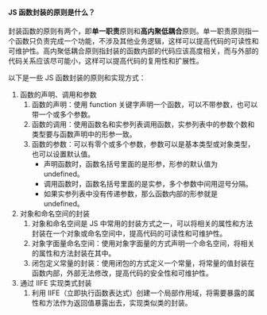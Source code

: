 <!--
 * @Author: Shu Binqi
 * @Date: 2023-03-07 22:06:54
 * @LastEditors: Shu Binqi
 * @LastEditTime: 2023-03-20 19:41:14
 * @Description: 函数知识 function
 * @Version: 1.0.0
 * @FilePath: \interviewQuestions\前端基础\JavaScript\Function.md
-->

#### JS 函数封装的原则是什么？

封装函数的原则有两个，即**单一职责**原则和**高内聚低耦合**原则。单一职责原则指一个函数只负责完成一个功能，不涉及其他业务逻辑，这样可以提高代码的可读性和可维护性。高内聚低耦合原则指封装的函数内部的代码应该高度相关，而与外部的代码关系应该尽可能小，这样可以提高代码的复用性和扩展性。

以下是一些 JS 函数封装的原则和实现方式：

1. 函数的声明、调用和参数
   1. 函数的声明：使用 function 关键字声明一个函数，可以不带参数，也可以带一个或多个参数。
   1. 函数的调用：使用函数名和实参列表调用函数，实参列表中的参数个数和类型要与函数声明中的形参一致。
   1. 函数的参数：可以有零个或多个参数，参数可以是基本类型或对象类型，也可以设置默认值。
      - 声明函数时，函数名括号里面的是形参，形参的默认值为 undefined。
      - 调用函数时，函数名括号里面的是实参，多个参数中间用逗号分隔。
      - 如果实参列表中没有传递参数，那么函数内部的形参就是 undefined。
2. 对象和命名空间的封装
   1. 对象和命名空间是 JS 中常用的封装方式之一，可以将相关的属性和方法封装在一个对象或命名空间中，提高代码的可读性和可维护性。
   1. 对象字面量命名空间：使用对象字面量的方式声明一个命名空间，将相关的属性和方法封装在其中。
   1. 闭包定义常量的封装：使用闭包的方式定义一个常量，将常量的值封装在函数内部，外部无法修改，提高代码的安全性和可维护性。
3. 通过 IIFE 实现类式封装
   1. 利用 IIFE（立即执行函数表达式）创建一个局部作用域，将需要暴露的属性和方法作为返回值暴露出去，实现类似类的封装。
